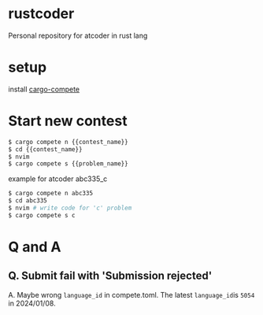 # rustcoder

Personal repository for atcoder in rust lang


# setup

install [cargo-compete](https://github.com/qryxip/cargo-compete)

# Start new contest

```sh
$ cargo compete n {{contest_name}}
$ cd {{contest_name}}
$ nvim
$ cargo compete s {{problem_name}}
```

example for atcoder abc335_c

```sh
$ cargo compete n abc335
$ cd abc335
$ nvim # write code for 'c' problem
$ cargo compete s c
```


# Q and A

## Q. Submit fail with 'Submission rejected'

A. Maybe wrong `language_id` in compete.toml. The latest `language_id`is `5054` in 2024/01/08.

